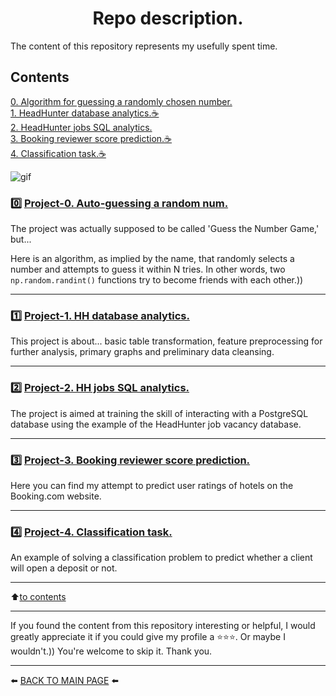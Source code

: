 <h1><center>Repo description.<center></h1>

The content of this repository represents my usefully spent time.

## Contents  
[0. Algorithm for guessing a randomly chosen number.](#0️⃣-project-0-auto-guessing-a-random-num)  
[1. HeadHunter database analytics.☕](#1️⃣-project-1-hh-database-analytics)  
[2. HeadHunter jobs SQL analytics.](#2️⃣-project-2-hh-jobs-sql-analytics)  
[3. Booking reviewer score prediction.☕](#3️⃣-project-3-booking-reviewer-score-prediction)  
[4. Classification task.☕](#4️⃣-project-4-classification-task)  

![gif](https://media.tenor.com/Zuq032763-cAAAAC/loading.gif)

### 0️⃣ [Project-0. Auto-guessing a random num.](https://github.com/Akialema/PROJECTS.EDU/tree/main/0.Project-0%3AGame_Guess_number_auto)

The project was actually supposed to be called 'Guess the Number Game,' but...

Here is an algorithm, as implied by the name, that randomly selects a number and attempts to guess it within N tries. In other words, two `np.random.randint()` functions try to become friends with each other.))

---

### 1️⃣ [Project-1. HH database analytics.](https://github.com/Akialema/PROJECTS.EDU/tree/main/1.Project-1%3AHeadHunter_database_analytics)

This project is about... basic table transformation, feature preprocessing for further analysis, primary graphs and preliminary data cleansing.

---

### 2️⃣ [Project-2. HH jobs SQL analytics.](https://github.com/Akialema/PROJECTS.EDU/tree/main/2.Project-2%3AHH_sql_jobs_analytics)

The project is aimed at training the skill of interacting with a PostgreSQL database using the example of the HeadHunter job vacancy database.

---

### 3️⃣ [Project-3. Booking reviewer score prediction.](https://github.com/Akialema/PROJECTS.EDU/tree/main/3.Project-3%3ABooking_reviewer_score_prediction)

Here you can find my attempt to predict user ratings of hotels on the Booking.com website.

---

### 4️⃣ [Project-4. Classification task.](https://github.com/Akialema/PROJECTS.EDU/tree/main/4.Project-4%3AClassification_task_bank)

An example of solving a classification problem to predict whether a client will open a deposit or not. 

---

:arrow_up:[to contents](#contents)

---

If you found the content from this repository interesting or helpful, I would greatly appreciate it if you could give my profile a ⭐️⭐️⭐️. Or maybe I wouldn't.)) You're welcome to skip it. Thank you.

---

⬅️ [BACK TO MAIN PAGE](https://github.com/Akialema) ⬅️